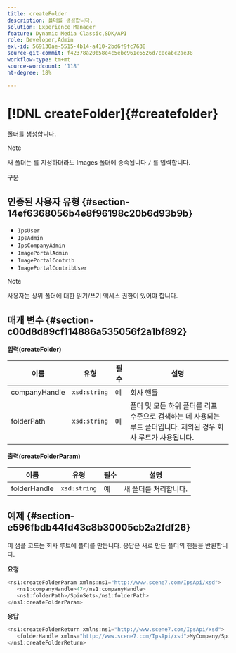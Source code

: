 ```yaml
---
title: createFolder
description: 폴더를 생성합니다.
solution: Experience Manager
feature: Dynamic Media Classic,SDK/API
role: Developer,Admin
exl-id: 569130ae-5515-4b14-a410-2bd6f9fc7638
source-git-commit: f42378a20b58e4c5ebc961c6526d7cecabc2ae38
workflow-type: tm+mt
source-wordcount: '118'
ht-degree: 18%

---
```


# [!DNL createFolder]{#createfolder}

폴더를 생성합니다.

>[!NOTE]
>
>새 폴더는 를 지정하더라도 Images 폴더에 종속됩니다 `/` 를 입력합니다.

구문

## 인증된 사용자 유형 {#section-14ef6368056b4e8f96198c20b6d93b9b}

* `IpsUser`
* `IpsAdmin`
* `IpsCompanyAdmin`
* `ImagePortalAdmin`
* `ImagePortalContrib`
* `ImagePortalContribUser`

>[!NOTE]
>
>사용자는 상위 폴더에 대한 읽기/쓰기 액세스 권한이 있어야 합니다.

## 매개 변수 {#section-c00d8d89cf114886a535056f2a1bf892}

**입력(createFolder)**

| 이름 | 유형 | 필수 | 설명 |
|---|---|---|---|
| companyHandle | `xsd:string` | 예 | 회사 핸들 |
| folderPath | `xsd:string` | 예 | 폴더 및 모든 하위 폴더를 리프 수준으로 검색하는 데 사용되는 루트 폴더입니다. 제외된 경우 회사 루트가 사용됩니다. |

**출력(createFolderParam)**

| 이름 | 유형 | 필수 | 설명 |
|---|---|---|---|
| folderHandle | `xsd:string` | 예 | 새 폴더를 처리합니다. |

## 예제 {#section-e596fbdb44fd43c8b30005cb2a2fdf26}

이 샘플 코드는 회사 루트에 폴더를 만듭니다. 응답은 새로 만든 폴더의 핸들을 반환합니다.

**요청**

```java
<ns1:createFolderParam xmlns:ns1="http://www.scene7.com/IpsApi/xsd">
   <ns1:companyHandle>47</ns1:companyHandle>
   <ns1:folderPath>/SpinSets</ns1:folderPath>
</ns1:createFolderParam>
```

**응답**

```java
<ns1:createFolderReturn xmlns:ns1="http://www.scene7.com/IpsApi/xsd">
   <folderHandle xmlns="http://www.scene7.com/IpsApi/xsd">MyCompany/SpinSets/</folderHandle>
</ns1:createFolderReturn>
```
